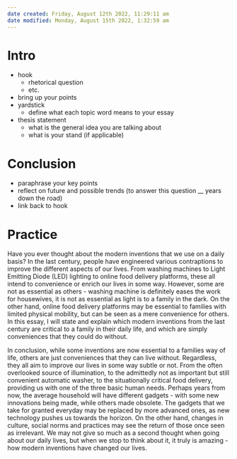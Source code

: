 ```yaml
---
date created: Friday, August 12th 2022, 11:29:11 am
date modified: Monday, August 15th 2022, 1:32:59 am
---
```


# Intro

- hook
	- rhetorical question
	- etc.
- bring up your points
- yardstick
	- define what each topic word means to your essay
- thesis statement
	- what is the general idea you are talking about
	- what is your stand (if applicable)

# Conclusion

- paraphrase your key points
- reflect on future and possible trends (to answer this question __ years down the road)
- link back to hook

# Practice

Have you ever thought about the modern inventions that we use on a daily basis? In the last century, people have engineered various contraptions to improve the different aspects of our lives. From washing machines to Light Emitting Diode (LED) lighting to online food delivery platforms, these all intend to convenience or enrich our lives in some way. However, some are not as essential as others - washing machine is definitely eases the work for housewives, it is not as essential as light is to a family in the dark. On the other hand, online food delivery platforms may be essential to families with limited physical mobility, but can be seen as a mere convenience for others. In this essay, I will state and explain which modern inventions from the last century are critical to a family in their daily life, and which are simply conveniences that they could do without.


In conclusion, while some inventions are now essential to a families way of life, others are just conveniences that they can live without. Regardless, they all aim to improve our lives in some way subtle or not. From the often overlooked source of illumination, to the admittedly not as important but still convenient automatic washer, to the situationally critical food delivery, providing us with one of the three basic human needs. Perhaps years from now, the average household will have different gadgets - with some new innovations being made, while others made obsolete. The gadgets that we take for granted everyday may be replaced by more advanced ones, as new technology pushes us towards the horizon. On the other hand, changes in culture, social norms and practices may see the return of those once seen as irrelevant. We may not give so much as a second thought when going about our daily lives, but when we stop to think about it, it truly is amazing - how modern inventions have changed our lives.